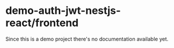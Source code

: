 # demo-auth-jwt-nestjs-react/frontend

Since this is a demo project there's no documentation available yet.
